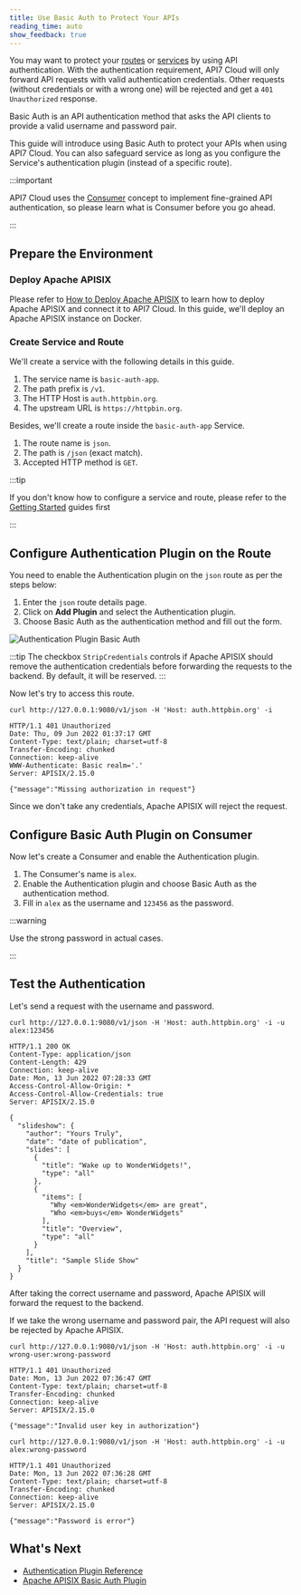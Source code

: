 ```yaml
---
title: Use Basic Auth to Protect Your APIs
reading_time: auto
show_feedback: true
---
```


You may want to protect your [routes](../../../concepts/route.md)  or [services](../../../concepts/service.md) by using API authentication.
With the authentication requirement, API7 Cloud will only forward API requests with valid authentication credentials. Other requests (without
credentials or with a wrong one) will be rejected and get a `401 Unauthorized` response.

Basic Auth is an API authentication method that asks the API clients to provide a valid
username and password pair.

This guide will introduce using Basic Auth to protect your APIs when using API7 Cloud. You can also safeguard service as long as you configure the Service's authentication plugin (instead of a specific route).

:::important

API7 Cloud uses the [Consumer](../../../concepts/consumer.md) concept to implement fine-grained API authentication, so please
learn what is Consumer before you go ahead.

:::

Prepare the Environment
-----------------------

### Deploy Apache APISIX

Please refer to [How to Deploy Apache APISIX](../../product/how-to-deploy-apache-apisix.md) to learn how to deploy
Apache APISIX and connect it to API7 Cloud. In this guide, we'll deploy an Apache APISIX instance on Docker.

### Create Service and Route

We'll create a service with the following details in this guide.

1. The service name is `basic-auth-app`.
2. The path prefix is `/v1`.
3. The HTTP Host is `auth.httpbin.org`.
4. The upstream URL is `https://httpbin.org`.

Besides, we'll create a route inside the `basic-auth-app` Service.

1. The route name is `json`.
2. The path is `/json` (exact match).
3. Accepted HTTP method is `GET`.

:::tip

If you don't know how to configure a service and route, please refer to the [Getting Started](../../../getting-started) guides first

:::

Configure Authentication Plugin on the Route
------------------------------------------

You need to enable the Authentication plugin on the `json` route as per the steps below:

1. Enter the `json` route details page.
2. Click on **Add Plugin** and select the Authentication plugin.
3. Choose Basic Auth as the authentication method and fill out the form.

![Authentication Plugin Basic Auth](https://static.apiseven.com/2022/12/30/add-authentication-plugin-basic-auth.png)

:::tip
The checkbox `StripCredentials` controls if Apache APISIX should remove the authentication credentials before forwarding
the requests to the backend. By default, it will be reserved.
:::

Now let's try to access this route.

```shell
curl http://127.0.0.1:9080/v1/json -H 'Host: auth.httpbin.org' -i
```

```shell
HTTP/1.1 401 Unauthorized
Date: Thu, 09 Jun 2022 01:37:17 GMT
Content-Type: text/plain; charset=utf-8
Transfer-Encoding: chunked
Connection: keep-alive
WWW-Authenticate: Basic realm='.'
Server: APISIX/2.15.0

{"message":"Missing authorization in request"}
```

Since we don't take any credentials, Apache APISIX will reject the request.

Configure Basic Auth Plugin on Consumer
--------------------------------------

Now let's create a Consumer and enable the Authentication plugin.

1. The Consumer's name is `alex`.
2. Enable the Authentication plugin and choose Basic Auth as the authentication method.
3. Fill in `alex` as the username and `123456` as the password.

:::warning

Use the strong password in actual cases.

:::

Test the Authentication
-----------------------

Let's send a request with the username and password.

```shell
curl http://127.0.0.1:9080/v1/json -H 'Host: auth.httpbin.org' -i -u alex:123456
```

```shell
HTTP/1.1 200 OK
Content-Type: application/json
Content-Length: 429
Connection: keep-alive
Date: Mon, 13 Jun 2022 07:28:33 GMT
Access-Control-Allow-Origin: *
Access-Control-Allow-Credentials: true
Server: APISIX/2.15.0

{
  "slideshow": {
    "author": "Yours Truly",
    "date": "date of publication",
    "slides": [
      {
        "title": "Wake up to WonderWidgets!",
        "type": "all"
      },
      {
        "items": [
          "Why <em>WonderWidgets</em> are great",
          "Who <em>buys</em> WonderWidgets"
        ],
        "title": "Overview",
        "type": "all"
      }
    ],
    "title": "Sample Slide Show"
  }
}
```

After taking the correct username and password, Apache APISIX will forward the request to the backend.

If we take the wrong username and password pair, the API request will also be rejected by Apache APISIX.

```shell
curl http://127.0.0.1:9080/v1/json -H 'Host: auth.httpbin.org' -i -u wrong-user:wrong-password
```

```shell
HTTP/1.1 401 Unauthorized
Date: Mon, 13 Jun 2022 07:36:47 GMT
Content-Type: text/plain; charset=utf-8
Transfer-Encoding: chunked
Connection: keep-alive
Server: APISIX/2.15.0

{"message":"Invalid user key in authorization"}
```

```shell
curl http://127.0.0.1:9080/v1/json -H 'Host: auth.httpbin.org' -i -u alex:wrong-password
```

```shell
HTTP/1.1 401 Unauthorized
Date: Mon, 13 Jun 2022 07:36:28 GMT
Content-Type: text/plain; charset=utf-8
Transfer-Encoding: chunked
Connection: keep-alive
Server: APISIX/2.15.0

{"message":"Password is error"}
```

What's Next
-----------

* [Authentication Plugin Reference](../../../references/plugins/traffic-management/authentication.md)
* [Apache APISIX Basic Auth Plugin](https://apisix.apache.org/docs/apisix/next/plugins/basic-auth/)
